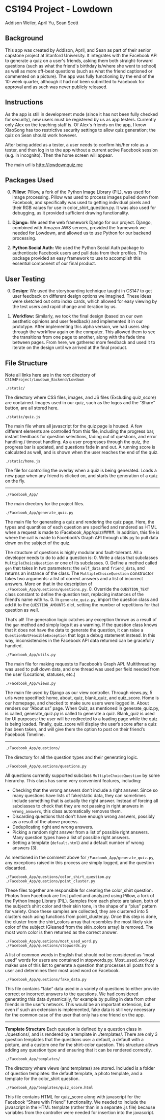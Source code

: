 # CS194 Project - Lowdown
Addison Weiler, April Yu, Sean Scott


Background
----------
This app was created by Addison, April, and Sean as part of their senior capstone project at Stanford University. It integrates with the Facebook API to generate a quiz on a user's friends, asking them both straight-forward questions (such as what the friend's birthday is/where she went to school) as well as more off-beat questions (such as what the friend captioned or commented on a picture). The app was fully functioning by the end of the 10-week quarter, although it had not been submitted to Facebook for approval and as such was never publicly released.

Instructions
------------
As the app is still in development mode (since it has not been fully checked for security), new users must be registered by us as app testers. Currently only Alex on the teaching staff is. Of Alex's friends on the app, I know XiaoSong has too restrictive security settings to allow quiz generation; the quiz on Sean should work however.

After being added as a tester, a user needs to confirm his/her role as a tester, and then log in to the app without a current active Facebook session (e.g. in incognito). Then the home screen will appear.

The main url is http://lowdownquiz.me

Packages Used
-------------
0. **Pillow:**
Pillow, a fork of the Python Image Library (PIL), was used for image processing. Pillow was used to process images pulled down from Facebook, and specifically was used to getting individual pixels and their RGB values for use in color_shirt_question.py. It was also used for debugging, as it provided sufficient drawing functionality. 

0. **Django:**
We used the web framework Django for our project. Django, combined with Amazon AWS servers, provided the framework we needed for Lowdown, and allowed us to use Python for our backend processing. 

0. **Python Social Auth:**
We used the Python Social Auth package to authenticate Facebook users and pull data from their profiles.  This package provided an easy framework to use to accomplish this essential component of our final product.

User Testing
------------
0. **Design:**
We used the storyboarding technique taught in CS147 to get user feedback on different design options we imagined.  These ideas were sketched out onto index cards, which allowed for easy viewing by the test users and rapid change and iteration by us.

0. **Workflow:**
Similarly, we took the final design (based on our own aesthetic opinions and user feedback) and implemented it in our prototype.  After implementing this alpha version, we had users step through the workflow again on the computer.  This allowed them to see the transitions from one page to another, along with the fade time between pages.  From here, we gathered more feedback and used it to iterate on the design until we arrived at the final product.



File Structure
--------------
Note all links here are in the root directory of `CS194Project/Lowdown_Backend/Lowdown`

    ./static/
The directory where CSS files, images, and JS files (Excluding quiz_score) are contained. Images used in our quiz, such as the logos and the “Share” button, are all stored here.

    ./static/quiz.js
The main file where all javascript for the quiz page is housed. A few different elements are controlled from this file, including the progress bar, instant feedback for question selections, fading out of questions, and error handling / timeout handling. As a user progresses through the quiz, the progress bar is updated, and questions fade in and out. A running score is calculated as well, and is shown when the user reaches the end of the quiz.

    ./static/home.js
The file for controlling the overlay when a quiz is being generated. Loads a new page when any friend is clicked on, and starts the generation of a quiz on the fly. 

---------------------------------------------------------------------

    ./Facebook_App/
The main directory for the project files.

    ./Facebook_App/generate_quiz.py
The main file for generating a quiz and rendering the quiz page. Here, the types and quantities of each question are specified and rendered as HTML when a request is made to /Facebook_App/quiz/####. In addition, this file is where the call is made to Facebook’s Graph API through utils.py to pull data down on the subject of the quiz.

The structure of questions is highly modular and fault-tolerant. All a developer needs to do to add a question is:
0. Write a class that subclasses `MultipleChoiceQuestion` or one of its subclasses.
0. Define a method called `gen` that takes in two parameters: the `self_data` and `friend_data`, and returns an instance of the class. The `MultipleChoiceQuestion` constructor takes two arguments: a list of correct answers and a list of incorrect answers. More on that in the description of `./Facebook_App/questions/questions.py`.
0. Override the `QUESTION_TEXT` class constant to define the question text, replacing instances of the friend’s name with `%s`.
0. In `generate_quiz.py`, import the question class and add it to the `QUESTION_AMOUNTS` dict, setting the number of repetitions for that question as well.

That’s all! The generation logic catches any exception thrown as a result of the `gen` method and simply logs it as a warning. If the question class knows that it does not have the data to generate the question, it can raise a `QuestionNotFeasibleException` that logs a debug statement instead. In this way, inconsistencies in the Facebook API data returned can be gracefully handled.

    ./Facebook_App/utils.py
The main file for making requests to Facebook’s Graph API. Multithreading was used to pull down data, and one thread was used per field needed from the user (Locations, statuses, etc.) 

    ./Facebook_App/views.py
The main file used by Django as our view controller. Through views.py, 5 urls were specified: home, about, quiz, blank_quiz, and quiz_score. Home is our homepage, and checked to make sure users were logged in. About renders our “About us” page. When Quiz, as mentioned in generate_quiz.py, is called, generate_quiz.py is called to generate a quiz. Blank_quiz is used for UI purposes: the user will be redirected to a loading page while the quiz is being loaded. Finally, quiz_score will display the user’s score after a quiz has been taken, and will give them the option to post on their friend’s Facebook Timeline. 

---------------------------------------------------------------------

    ./Facebook_App/questions/
The directory for all the question types and their generating logic.

    ./Facebook_App/questions/questions.py
All questions currently supported subclass `MultipleChoiceQuestion` by some hierarchy. This class has some very convenient features, including:
* Checking that the wrong answers don’t include a right answer. Since so many questions have lists of fake/static data, they can sometimes include something that is actually the right answer. Instead of forcing all subclasses to check that they are not passing in right answers in `wrong_answers`, this class automatically removes them.
* Discarding questions that don’t have enough wrong answers, possibly as a result of the above process.
* Deduplicating right and wrong answers.
* Picking a random right answer from a list of possible right answers. Many question types have a list of possible right answers.
* Setting a template (`default.html`) and a default number of wrong answers (3).

As mentioned in the comment above for `/Facebook_App/generate_quiz.py`, any exceptions raised in this process are simply logged, and the question discarded.

    ./Facebook_App/questions/color_shirt_question.py
    ./Facebook_App/questions/point_cluster.py
These files together are responsible for creating the color_shirt question. Photos from Facebook are first pulled and analyzed using Pillow, a fork of the Python Image Library (PIL). Samples from each photo are taken, both of the subject’s shirt color and their skin tone, in the shape of a “plus” pattern for variety. Once these samples are collected, they are clustered into 5 clusters each using functions from point_cluster.py. Once this step is done, the cluster from the shirt_colors array that resembles the most likely skin color of the subject (Gleaned from the skin_colors array) is removed. The most worn color is then returned as the correct answer.

    ./Facebook_App/questions/most_used_word.py
    ./Facebook_App/questions/stopwords.py
A list of common words in English that should not be considered as “most used” words for users are contained in stopwords.py. Most_used_work.py makes use of this list to generate a question that processes all posts from a user and determines their most used word on Facebook.

    ./Facebook_App/questions/fake_data.py
This file contains “fake” data used in a variety of questions to either provide correct or incorrect answers to the questions. We had considered generating this data dynamically, for example by pulling in data from other friends in the user’s network. This would be an important extension, but even if such an extension is implemented, fake data is still very necessary for the common case of the user that only has one friend on the app.

---------------------------------------------------------------------

**Template Structure**
	Each question is defined by a question class in ./questions/, and is rendered by a template in ./templates/. There are only 3 question templates that the questions use: a default, a default with a picture, and a custom one for the shirt-color question. This structure allows adding any question type and ensuring that it can be rendered correctly.

    ./Facebook_App/templates/
The directory where views (and templates) are stored. Included is a folder of question templates: the default template, a photo template, and a template for the color_shirt question.

    ./Facebook_App/templates/quiz_score.html
This file contains HTML for quiz_score along with javascript for the Facebook “Share with Friend” functionality. We needed to include the javascript in the HTML template (rather than in a separate .js file) because variables from the controller were needed for insertion into the javascript.

